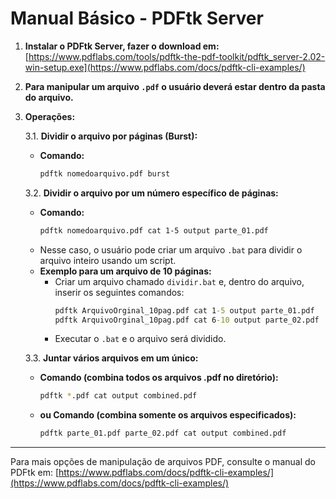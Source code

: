 # Manual Básico - PDFtk Server

1.  **Instalar o PDFtk Server, fazer o download em:**
    [https://www.pdflabs.com/tools/pdftk-the-pdf-toolkit/pdftk_server-2.02-win-setup.exe](https://www.pdflabs.com/docs/pdftk-cli-examples/)
2.  **Para manipular um arquivo `.pdf` o usuário deverá estar dentro da pasta do arquivo.**
3.  **Operações:**

    3.1. **Dividir o arquivo por páginas (Burst):**
      * **Comando:**
        ```bash
        pdftk nomedoarquivo.pdf burst
        ```
    3.2. **Dividir o arquivo por um número específico de páginas:**
      * **Comando:**
        ```bash
        pdftk nomedoarquivo.pdf cat 1-5 output parte_01.pdf
        ```
      * Nesse caso, o usuário pode criar um arquivo `.bat` para dividir o arquivo inteiro usando um script.
      * **Exemplo para um arquivo de 10 páginas:**
          * Criar um arquivo chamado `dividir.bat` e, dentro do arquivo, inserir os seguintes comandos:
            ```bat
            pdftk ArquivoOrginal_10pag.pdf cat 1-5 output parte_01.pdf
            pdftk ArquivoOrginal_10pag.pdf cat 6-10 output parte_02.pdf
            ```
          * Executar o `.bat` e o arquivo será dividido.
          
    3.3. **Juntar vários arquivos em um único:**
      * **Comando (combina todos os arquivos .pdf no diretório):**
        ```bash
        pdftk *.pdf cat output combined.pdf
        ```
      * **ou Comando (combina somente os arquivos especificados):**
        ```bash
        pdftk parte_01.pdf parte_02.pdf cat output combined.pdf
        ```
-----
Para mais opções de manipulação de arquivos PDF, consulte o manual do PDFtk em:
[https://www.pdflabs.com/docs/pdftk-cli-examples/](https://www.pdflabs.com/docs/pdftk-cli-examples/)
